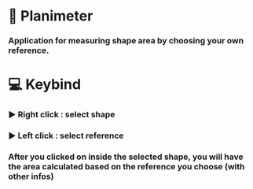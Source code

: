 # 📏 Planimeter
### Application for measuring shape area by choosing your own reference.
# 💻 Keybind
### ▶️ Right click : select shape
### ▶️ Left click : select reference
### After you clicked on inside the selected shape, you will have the area calculated based on the reference you choose (with other infos)

